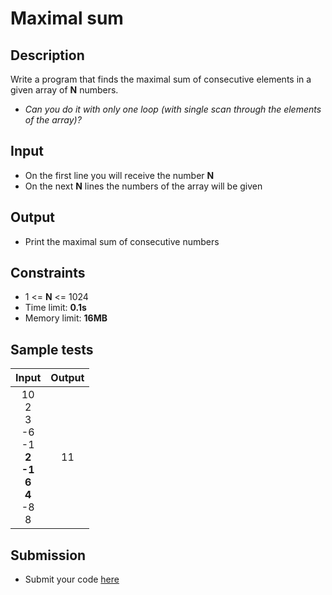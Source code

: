 # Maximal sum

## Description
Write a program that finds the maximal sum of consecutive elements in a given array of **N** numbers.

- _Can you do it with only one loop (with single scan through the elements of the array)?_

## Input
- On the first line you will receive the number **N**
- On the next **N** lines the numbers of the array will be given

## Output
- Print the maximal sum of consecutive numbers

## Constraints
- 1 <= **N** <= 1024
- Time limit: **0.1s**
- Memory limit: **16MB**

## Sample tests

| Input | Output |
|:-----:|:------:|
| 10<br>2<br>3<br>-6<br>-1<br>**2<br>-1<br>6<br>4**<br>-8<br>8 | 11 |

## Submission
- Submit your code [here](http://bgcoder.com/Contests/Practice/Index/464#7)